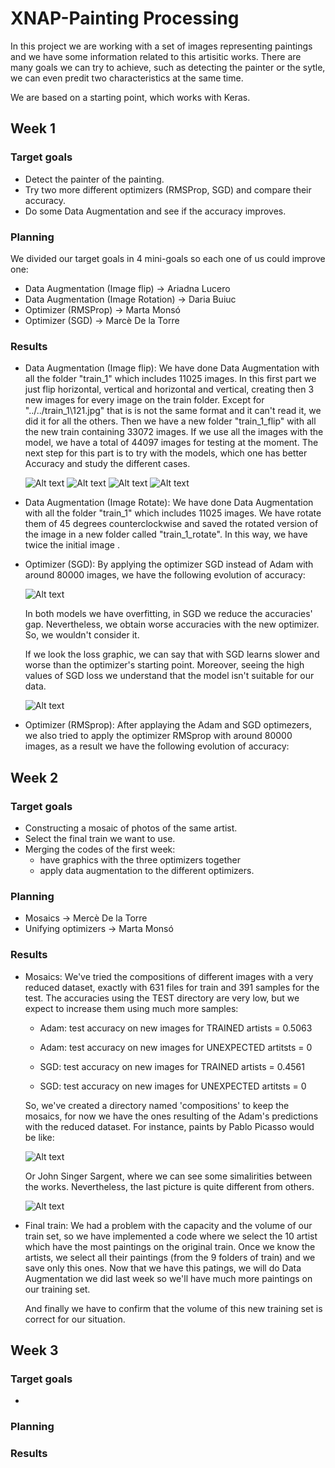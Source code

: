 # XNAP-Painting Processing 
In this project we are working with a set of images representing paintings and we have some information related to this artisitic works. There are many goals we can try to achieve, such as detecting the painter or the sytle, we can even predit two characteristics at the same time. 

We are based on a starting point, which works with Keras.

## Week 1
### Target goals
- Detect the painter of the painting.
- Try two more different optimizers (RMSProp, SGD) and compare their accuracy.
- Do some Data Augmentation and see if the accuracy improves.

### Planning
We divided our target goals in 4 mini-goals so each one of us could improve one:
- Data Augmentation (Image flip) -> Ariadna Lucero
- Data Augmentation (Image Rotation) -> Daria Buiuc
- Optimizer (RMSProp) -> Marta Monsó
- Optimizer (SGD) -> Marcè De la Torre

### Results
- Data Augmentation (Image flip): We have done Data Augmentation with all the folder "train_1" which includes 11025 images. In this first part we just flip horizontal, vertical and horizontal and vertical, creating then 3 new images for every image on the train folder. Except for "../../train_1\121.jpg" that is is not the same format and it can't read it, we did it for all the others. Then we have a new folder "train_1_flip" with all the new train containing 33072 images. If we use all the images with the model, we have a total of 44097 images for testing at the moment. The next step for this part is to try with the models, which one has better Accuracy and study the different cases.

    ![Alt text](https://github.com/DCC-UAB/XNAPproject-grup07/blob/main/ouput/dat_aug_flip0.jpg)
    ![Alt text](https://github.com/DCC-UAB/XNAPproject-grup07/blob/main/ouput/dat_aug_flip1.jpg)
    ![Alt text](https://github.com/DCC-UAB/XNAPproject-grup07/blob/main/ouput/dat_aug_flip2.jpg)
    ![Alt text](https://github.com/DCC-UAB/XNAPproject-grup07/blob/main/ouput/dat_aug_flip3.jpg)

- Data Augmentation (Image Rotate): We have done Data Augmentation with all the folder "train_1" which includes 11025 images. We have rotate them of 45 degrees counterclockwise and saved the rotated version of the image in a new folder called "train_1_rotate". In this way, we have twice the initial image .

- Optimizer (SGD): By applying the optimizer SGD instead of Adam with around 80000 images, we have the following evolution of accuracy:

    ![Alt text](https://github.com/DCC-UAB/XNAPproject-grup07/blob/ebd4ecb6b481321ae315b75d05784402dd550ecc/ouput/model_accuracy.png)

    In both models we have overfitting, in SGD we reduce the accuracies' gap. Nevertheless, we obtain worse accuracies with the new optimizer. So, we wouldn't consider it.

    If we look the loss graphic, we can say that with SGD learns slower and worse than the optimizer's starting point. Moreover, seeing the high values of SGD loss we understand that the model isn't suitable for our data. 

    ![Alt text](https://github.com/DCC-UAB/XNAPproject-grup07/blob/ebd4ecb6b481321ae315b75d05784402dd550ecc/ouput/model_loss.png)

- Optimizer (RMSprop): After applaying the Adam and SGD optimezers, we also tried to apply the optimizer RMSprop with around 80000 images, as a result we have the following evolution of accuracy:

## Week 2
### Target goals
- Constructing a mosaic of photos of the same artist. 
- Select the final train we want to use.
- Merging the codes of the first week: 
    - have graphics with the three optimizers together 
    - apply data augmentation to the different optimizers.

### Planning
- Mosaics -> Mercè De la Torre
- Unifying optimizers -> Marta Monsó


### Results
- Mosaics: We've tried the compositions of different images with a very reduced dataset, exactly with 631 files for train and 391 samples for the test. The accuracies using the TEST directory are very low, but we expect to increase them using much more samples:
    - Adam: test accuracy on new images for TRAINED artists = 0.5063
    - Adam: test accuracy on new images for UNEXPECTED artitsts =  0

    - SGD: test accuracy on new images for TRAINED artists = 0.4561
    - SGD: test accuracy on new images for UNEXPECTED artitsts =  0

    So, we've created a directory named 'compositions' to keep the mosaics, for now we have the ones resulting of the Adam's predictions with the reduced dataset. For instance, paints by Pablo Picasso would be like:

    ![Alt text](https://github.com/DCC-UAB/XNAPproject-grup07/blob/7b87d343c7eb66e18fad638b09197006617e3c05/compostions/predictions_631_images/composition_Pablo%20Picasso.png)

    Or John Singer Sargent, where we can see some simalirities between the works. Nevertheless, the last picture is quite different from others.

    ![Alt text](https://github.com/DCC-UAB/XNAPproject-grup07/blob/7b87d343c7eb66e18fad638b09197006617e3c05/compostions/predictions_631_images/composition_John%20Singer%20Sargent.png)

- Final train: We had a problem with the capacity and the volume of our train set, so we have implemented a code where we select the 10 artist which have the most paintings on the original train. Once we know the artists, we select all their paintings (from the 9 folders of train) and we save only this ones. 
    Now that we have this patings, we will do Data Augmentation we did last week so we'll have much more paintings on our training set.
    
    And finally we have to confirm that the volume of this new training set is correct for our situation.


## Week 3
### Target goals
- 

### Planning


### Results




